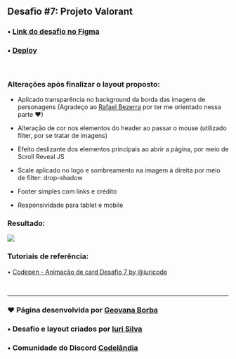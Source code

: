 ## Desafio #7: Projeto Valorant

### • [Link do desafio no Figma](https://www.figma.com/file/Yb9IBH56g7T1hdIyZ3BMNO/Desafios---Codel%C3%A2ndia?type=design&node-id=10048-2&mode=design&t=2QltMGAiE3ZrYbUT-0) 

### • [Deploy](https://geovanaborba.github.io/Codelandia-desafios/Desafio-7/) 

<br>

### Alterações após finalizar o layout proposto:

* Aplicado transparência no background da borda das imagens de personagens (Agradeço ao [Rafael Bezerra](https://github.com/rafaelscbezerra) por ter me orientado nessa parte ♥)

* Alteração de cor nos elementos do header ao passar o mouse (utilizado filter, por se tratar de imagens)

* Efeito deslizante dos elementos principais ao abrir a página, por meio de Scroll Reveal JS

* Scale aplicado no logo e sombreamento na imagem à direita por meio de filter: drop-shadow

* Footer simples com links e crédito

* Responsividade para tablet e mobile

### Resultado: 

<img src="./assets/img/resultado_desafio7.gif">

<br>

### Tutoriais de referência: 

• [Codepen - Animação de card Desafio 7 by @iuricode](https://codepen.io/iuricode/pen/QWxBQWp)

<br>

<hr>

### ♥ Página desenvolvida por [Geovana Borba](https://www.linkedin.com/in/geovanaborba/)

### • Desafio e layout criados por [Iuri Silva](https://www.linkedin.com/in/iuricode/?originalSubdomain=br)

### • Comunidade do Discord [Codelândia](https://discord.gg/79qyJwdsGk)